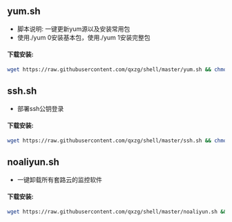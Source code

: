 ## yum.sh

- 脚本说明: 一键更新yum源以及安装常用包
- 使用./yum 0安装基本包，使用./yum 1安装完整包

#### 下载安装:
``` bash
wget https://raw.githubusercontent.com/qxzg/shell/master/yum.sh && chmod +x yum.sh
```
## ssh.sh

- 部署ssh公钥登录

#### 下载安装:
``` bash
wget https://raw.githubusercontent.com/qxzg/shell/master/ssh.sh && chmod +x ssh.sh && ./ssh.sh && rm -f ssh.sh
```

## noaliyun.sh

- 一键卸载所有套路云的监控软件

#### 下载安装:
``` bash
wget https://raw.githubusercontent.com/qxzg/shell/master/noaliyun.sh && chmod +x noaliyun.sh && ./noaliyun.sh && rm -f noaliyun.sh
```
